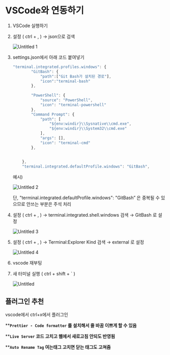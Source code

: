 # VSCode와 연동하기

1. VSCode 실행하기
2. 설정 ( ctrl + , )  → json으로 검색
    
    ![Untitled 1](https://user-images.githubusercontent.com/83447120/163660370-061bec04-e606-4031-a789-65f5b5b4d703.png)
    
3. settings.json에서 아래 코드 붙여넣기
    
    ```jsx
    "terminal.integrated.profiles.windows": {
            "GitBash": {
                "path":["Git Bash가 설치된 경로"],
                "icon":"terminal-bash"
            },
     
            "PowerShell": {
                "source": "PowerShell",
                "icon": "terminal-powershell"
            },
            "Command Prompt": {
                "path": [
                    "${env:windir}\\Sysnative\\cmd.exe",
                    "${env:windir}\\System32\\cmd.exe"
                ],
                "args": [],
                "icon": "terminal-cmd"
            },
     
     
        },
        "terminal.integrated.defaultProfile.windows": "GitBash",
    ```
    
    예시)
    
    ![Untitled 2](https://user-images.githubusercontent.com/83447120/163660376-52fd7e69-ce62-48d4-b823-c10111554e73.png)
    
    단, "terminal.integrated.defaultProfile.windows": "GitBash” 은 중복될 수 있으므로 안쓰는 부분은 주석 처리
    
4. 설정 ( ctrl + , )  → terminal.integrated.shell.windows 검색  → GitBash 로 설정
    
    ![Untitled 3](https://user-images.githubusercontent.com/83447120/163660378-16ecad65-8c80-4331-a44b-e7bfb2631d4d.png)
    
5. 설정 ( ctrl + , )  →  Terminal:Explorer Kind 검색  → external 로 설정
    
    ![Untitled 4](https://user-images.githubusercontent.com/83447120/163660380-77caeb98-72c6-4f9f-9b41-92306af90730.png)
    
6. vscode 재부팅
7. 새 터미널 실행 ( ctrl + shift + ` ) 
    
    ![Untitled](https://user-images.githubusercontent.com/83447120/163660381-cfbe9762-7be0-421a-8429-981d0c0ce5b1.png)
    

## 플러그인 추천

vscode에서 ctrl+x에서 플러그인

****`Prettier - Code formatter` 를 설치해서 줄 바꿈 이쁘게 할 수 있음**

****`Live Server` 코드 고치고 웹에서 새로고침 안되도 반영됨**

****`Auto Rename Tag` 여는태그 고치면 닫는 태그도 고쳐줌**

